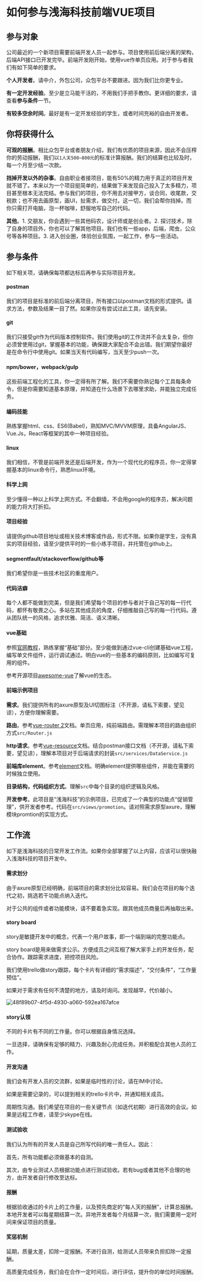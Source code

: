 # 如何参与浅海科技前端VUE项目

## 参与对象

公司最近的一个新项目需要前端开发人员一起参与。项目使用前后端分离的架构，后端API接口已开发完毕。前端开发刚开始，使用vue作单页应用。对于参与者我们有如下简单的要求。

**个人开发者**。请中介，外包公司，众包平台不要跟进。因为我们比你更专业。

**有一定开发经验**。至少是立马能干活的，不用我们手把手教你。更详细的要求，请查看**参与条件**一节。

**有较多空余时间**。最好是有一定开发经验的学生，或者时间充裕的自由开发者。

## 你将获得什么

**可观的报酬**。相比众包平台或者朋友介绍，我们有优质的项目来源，因此不会压榨你的劳动报酬，我们以`1人天500~800元`的标准计算报酬。我们的结算也比较及时，每一个月至少结一次款。

**挡掉开发以外的杂事**。自由职业者接项目，能有50%的精力用于真正的项目开发就不错了。本来以为一个项目挺简单的，结果做下来发现自己投入了太多精力，项目甚至根本无法完结。参与我们的项目，你不用去对接甲方，谈合同，收尾款，交税款；也不用去画原型，画UI，扯需求，做交付。这一切，我们会帮你挡掉。而你只需打开电脑，泡一杯咖啡，舒服地写自己的代码。

**其他**。1. 交朋友，你会遇到一些其他码农，设计师或是创业者。2. 探讨技术，除了自身的项目外，你也可以了解其他项目。我们也有一些app，后端，爬虫，公众号等各种项目。3. 进入创业圈，体验创业氛围，一起工作，参与一些活动。

## 参与条件

如下相关项，请确保每项都达标后再参与实际项目开发。

#### postman

我们的项目是标准的前后端分离项目，所有接口以postman文档的形式提供。请求方法，参数及结果一目了然。如果你没有尝试过此工具，请先安装。

#### git

我们只接受git作为代码版本控制软件。我们使用git的工作流并不会太复杂，但你必须曾使用过git，掌握基本的功能，确保跟大家配合不会出错。我们期望你最好是在命令行中使用git。如果当天有代码编写，当天至少push一次。

#### npm/bower，webpack/gulp

这些前端工程化的工具，你一定得有所了解。我们不需要你熟记每个工具每条命令，但是你需要知道基本原理，并知道在什么场景下去哪里求助，并能独立完成任务。

#### 编码技能

熟练掌握html、css、ES6(Babel)，熟知MVC/MVVM原理，具备AngularJS、Vue.Js，React等框架的其中一种项目经验。

#### linux

我们相信，不管是前端开发还是后端开发，作为一个现代化的程序员，你一定得掌握基本的linux命令行，熟悉linux环境。

#### 科学上网

至少懂得一种以上科学上网方式。不会翻墙，不会用google的程序员，解决问题的能力将大打折扣。

#### 项目经验

请提供github项目地址或相关技术博客或作品，形式不限。如果你是学生，没有真实的项目经验，请至少提供平时的一些小练手项目，并托管在github上。

#### segmentfault/stackoverflow/github等

我们希望你是一些技术社区的重度用户。

#### 代码洁癖

每个人都不能做到完美，但是我们希望每个项目的参与者对于自己写的每一行代码，都怀有敬畏之心。多站在其他成员的角度，仔细推敲自己写的每一行代码。遵从团队统一的风格，追求优雅、简洁、语义清晰。

#### vue基础

参照[官网教程](https://vuefe.cn/ )，熟练掌握“基础”部分。至少能做到通过vue-cli创建基础vue工程，编写单文件组件，运行调试通过。明白vue的一些基本的编码原则，比如编写可复用的组件。

参考开源项目[awesome-vue](https://github.com/vuejs/awesome-vue)了解vue的生态。

#### 前端示例项目

**需求**。我们提供所有的axure原型及UI切图标注（不开源，请私下索要，望见谅），方便你理解需要。

**路由**。参考[vue-router 2](http://router.vuejs.org/zh-cn/)文档。单页应用，纯前端路由。需理解本项目的路由组织方式`src/Router.js`

**http请求**。参考[vue-resource](https://github.com/pagekit/vue-resource/tree/master/docs)文档。结合postman接口文档（不开源，请私下索要，望见谅），理解本项目对于后端请求的封装`src/services/DataService.js`

**前端库element**。参考[element](http://element.eleme.io/#/zh-CN)文档。明确element提供哪些组件，并能在需要的时候独立使用。

**目录结构，代码组织方式**。理解`src`中每个目录的组织逻辑及风格。

**开发参考**。此项目是“浅海科技”的示例项目，已完成了一个典型的功能点“促销管理”，供开发者参考。代码在`src/views/promotion`。请对照需求原型axure，理解模块promtion的实现方式。

## 工作流

如下是浅海科技的日常开发工作流。如果你全部掌握了以上内容，应该可以很快融入浅海科技的项目开发中。

#### 需求划分

由于axure原型已经明确，前端项目的需求划分比较容易。我们会在项目的每个迭代之初，挑选若干功能点纳入迭代。

对于公共的组件或者功能模块，请不要着急实现。跟其他成员商量后再抽取出来。

#### story board

story是敏捷开发中的概念，代表一个用户故事，即一个端到端的完整功能点。

story board是用来做需求公示。方便成员之间互相了解大家手上的开发任务，配合协作。跟踪需求进度，把控项目风险。

我们使用trello做story跟踪，每个卡片有详细的“需求描述”，“交付条件”，“工作量预估”。

如果对于需求有任何不清楚的地方，请及时询问。发现越早，代价越小。

![48f89b07-4f5d-4930-a060-592ea167afce](https://cloud.githubusercontent.com/assets/7335304/20645370/7763f7da-b497-11e6-983f-8e61297b63d0.png)

#### story认领

不同的卡片有不同的工作量。你可以根据自身情况选择。

一旦选择，请确保有足够的精力、兴趣及耐心完成任务。并积极配合其他人员的工作。

#### 开发沟通

我们会有开发人员的交流群，如果是临时性的讨论，请在IM中讨论。

如果是需要记录的，可以提到相关的trello卡片中，并通知相关成员。

周期性沟通。我们希望在项目的一些关键节点（如迭代初期）进行高效的会议。如果是远程工作者，请至少skype在线。

#### 测试验收

我们认为所有的开发人员是自己所写代码的唯一责任人。因此：

首先，所有功能都必须做基本的自测。

其次，由专业测试人员根据功能点进行测试验收。若有bug或者其他不合理的地方，由开发者自行修改至达标。

#### 报酬

根据验收通过的卡片上的工作量，以及预先商定的“每人天的报酬”，计算总报酬。本地开发者可以每星期结算一次。异地开发者每个月结算一次，我们需要用一定时间来保证项目的质量。

#### 奖惩机制

延期，质量太差，扣除一定报酬。不进行自测，给测试人员带来负担扣除一定报酬。

高质量完成任务，我们会在合作一定时间后，进行评估，提升你的单位时间报酬。
